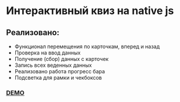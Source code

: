 # Интерактивный квиз на native js

## Реализовано:
- Функционал перемещения по карточкам, вперед и назад
- Проверка на ввод данных
- Получение (сбор) данных с карточек
- Запись всех веденных данных
- Реализовано работа прогресс бара
- Подсветка для рамки и чекбоксов

[<h3> DEMO <h3>](https://sheyhmansur.github.io/quiz/)
